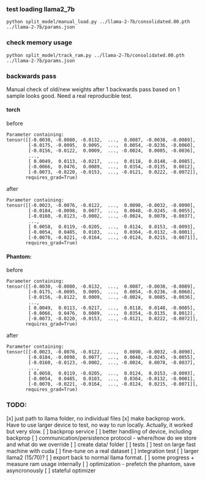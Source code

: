 

### test loading llama2_7b

```
python split_model/manual_load.py ../llama-2-7b/consolidated.00.pth ../llama-2-7b/params.json
```

### check memory usage

```
python split_model/track_ram.py ../llama-2-7b/consolidated.00.pth ../llama-2-7b/params.json
```

### backwards pass

Manual check of old/new weights after 1 backwards pass based on 1 sample looks good. Need a real reproducible test. 

#### torch
before
```
Parameter containing:
tensor([[-0.0030, -0.0080, -0.0132,  ...,  0.0087, -0.0038, -0.0089],
        [-0.0175, -0.0095,  0.0095,  ...,  0.0054, -0.0236, -0.0060],
        [-0.0156, -0.0122,  0.0009,  ..., -0.0024,  0.0085, -0.0036],
        ...,
        [ 0.0049,  0.0113, -0.0217,  ...,  0.0118,  0.0148, -0.0085],
        [-0.0066,  0.0476,  0.0089,  ...,  0.0354, -0.0135,  0.0012],
        [-0.0073, -0.0220, -0.0153,  ..., -0.0121,  0.0222, -0.0072]],
       requires_grad=True)
```

after
```
Parameter containing:
tensor([[-0.0023, -0.0076, -0.0122,  ...,  0.0090, -0.0032, -0.0090],
        [-0.0184, -0.0098,  0.0077,  ...,  0.0048, -0.0245, -0.0055],
        [-0.0160, -0.0123, -0.0002,  ..., -0.0024,  0.0078, -0.0037],
        ...,
        [ 0.0058,  0.0119, -0.0205,  ...,  0.0124,  0.0153, -0.0093],
        [-0.0054,  0.0485,  0.0103,  ...,  0.0364, -0.0132, -0.0001],
        [-0.0078, -0.0221, -0.0164,  ..., -0.0124,  0.0215, -0.0071]],
       requires_grad=True)
```


#### Phantom:
before 
```
Parameter containing:
tensor([[-0.0030, -0.0080, -0.0132,  ...,  0.0087, -0.0038, -0.0089],
        [-0.0175, -0.0095,  0.0095,  ...,  0.0054, -0.0236, -0.0060],
        [-0.0156, -0.0122,  0.0009,  ..., -0.0024,  0.0085, -0.0036],
        ...,
        [ 0.0049,  0.0113, -0.0217,  ...,  0.0118,  0.0148, -0.0085],
        [-0.0066,  0.0476,  0.0089,  ...,  0.0354, -0.0135,  0.0012],
        [-0.0073, -0.0220, -0.0153,  ..., -0.0121,  0.0222, -0.0072]],
       requires_grad=True)
```

after
```
Parameter containing:
tensor([[-0.0023, -0.0076, -0.0122,  ...,  0.0090, -0.0032, -0.0090],
        [-0.0184, -0.0098,  0.0077,  ...,  0.0048, -0.0245, -0.0055],
        [-0.0160, -0.0123, -0.0002,  ..., -0.0024,  0.0078, -0.0037],
        ...,
        [ 0.0058,  0.0119, -0.0205,  ...,  0.0124,  0.0153, -0.0093],
        [-0.0054,  0.0485,  0.0103,  ...,  0.0364, -0.0132, -0.0001],
        [-0.0078, -0.0221, -0.0164,  ..., -0.0124,  0.0215, -0.0071]],
       requires_grad=True)
```

### TODO:
[x] just path to llama folder, no individual files
[x] make backprop work. Have to use larger device to test, no way to run locally. Actually, it worked but very slow.
[ ] backprop service
        [ ] better handling of device, including backprop
        [ ] communication/persistence protocol - where/how do we store and what do we override
        [ ] create data/ folder
[ ] tests
        [ ] test on large fast machine with cuda
        [ ] fine-tune on a real dataset
        [ ] integration test
        [ ] larger llama2 (15/70)?
[ ] export back to normal llama format.
[ ] some progress + measure ram usage internally
[ ] optimization - prefetch the phantom, save asyncronously
[ ] stateful optimizer
